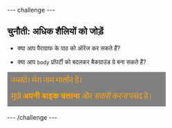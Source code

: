 --- challenge ---

## चुनौती: अधिक शैलियों को जोड़ें

+ क्या आप पैराग्राफ के पाठ को ऑरेंज कर सकते हैं?

+ क्या आप `body` प्रॉपर्टी को बदलकर बैकग्राउंड ग्रे बना सकते हैं?

![स्क्रीनशॉट](images/birthday-more-style.png)

--- /challenge ---